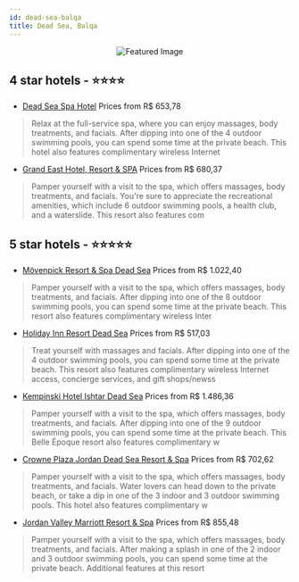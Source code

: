 ```yaml
---
id: dead-sea-balqa
title: Dead Sea, Balqa
---
```


<center><img src="https://i.travelapi.com/hotels/1000000/160000/150600/150523/25137e5d_z.jpg" alt="Featured Image" /></center>


##  4 star hotels - ⭐️⭐️⭐️⭐️

-    [Dead Sea Spa Hotel](https://us.hurb.com/hotels/dead-sea/dead-sea-spa-hotel-JNP-JP853117?cmp=18055) Prices from R$ 653,78
   > Relax at the full-service spa, where you can enjoy massages, body treatments, and facials. After dipping into one of the 4 outdoor swimming pools, you can spend some time at the private beach. This hotel also features complimentary wireless Internet 
-    [Grand East Hotel, Resort & SPA](https://us.hurb.com/hotels/dead-sea/grand-east-hotel-resort-spa-JNP-JP02732D?cmp=18055) Prices from R$ 680,37
   > Pamper yourself with a visit to the spa, which offers massages, body treatments, and facials. You're sure to appreciate the recreational amenities, which include 6 outdoor swimming pools, a health club, and a waterslide. This resort also features com

##  5 star hotels - ⭐️⭐️⭐️⭐️⭐️

-    [Mövenpick Resort & Spa Dead Sea](https://us.hurb.com/hotels/dead-sea/movenpick-resort-spa-dead-sea-JNP-JP028716?cmp=18055) Prices from R$ 1.022,40
   > Pamper yourself with a visit to the spa, which offers massages, body treatments, and facials. After dipping into one of the 8 outdoor swimming pools, you can spend some time at the private beach. This resort also features complimentary wireless Inter
-    [Holiday Inn Resort Dead Sea](https://us.hurb.com/hotels/dead-sea/holiday-inn-resort-dead-sea-JNP-JP813349?cmp=18055) Prices from R$ 517,03
   > Treat yourself with massages and facials. After dipping into one of the 4 outdoor swimming pools, you can spend some time at the private beach. This resort also features complimentary wireless Internet access, concierge services, and gift shops/newss
-    [Kempinski Hotel Ishtar Dead Sea](https://us.hurb.com/hotels/dead-sea/kempinski-hotel-ishtar-dead-sea-JNP-JP077233?cmp=18055) Prices from R$ 1.486,36
   > Pamper yourself with a visit to the spa, which offers massages, body treatments, and facials. After dipping into one of the 9 outdoor swimming pools, you can spend some time at the private beach. This Belle Époque resort also features complimentary w
-    [Crowne Plaza Jordan Dead Sea Resort & Spa](https://us.hurb.com/hotels/dead-sea/crowne-plaza-jordan-dead-sea-resort-spa-JNP-JP935347?cmp=18055) Prices from R$ 702,62
   > Pamper yourself with a visit to the spa, which offers massages, body treatments, and facials. Water lovers can head down to the private beach, or take a dip in one of the 3 indoor and 3 outdoor swimming pools. This hotel also features complimentary w
-    [Jordan Valley Marriott Resort & Spa](https://us.hurb.com/hotels/dead-sea/jordan-valley-marriott-resort-spa-JNP-JP063581?cmp=18055) Prices from R$ 855,48
   > Pamper yourself with a visit to the spa, which offers massages, body treatments, and facials. After making a splash in one of the 2 indoor and 3 outdoor swimming pools, you can spend some time at the private beach. Additional features at this resort 
